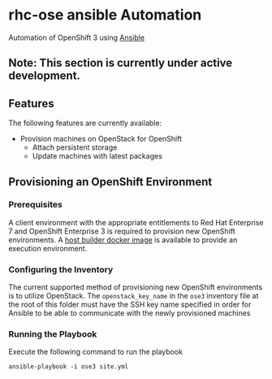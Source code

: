 #  rhc-ose ansible Automation

Automation of OpenShift 3 using [Ansible](http://www.ansible.com/)

## **Note: This section is currently under active development.**

## Features

The following features are currently available:

* Provision machines on OpenStack for OpenShift
	* Attach persistent storage
	* Update machines with latest packages

## Provisioning an OpenShift Environment

### Prerequisites

A client environment with the appropriate entitlements to Red Hat Enterprise 7 and OpenShift Enterprise 3 is required to provision new OpenShift environments. A [host builder docker image](../docker/openshift-host-builder) is available to provide an execution environment. 

### Configuring the Inventory

The current supported method of provisioning new OpenShift environments is to utilize OpenStack. The `openstack_key_name` in the `ose3` inventory file at the root of this folder must have the SSH key name specified in order for Ansible to be able to communicate with the newly provisioned machines

 ### Running the Playbook
 
Execute the following command to run the playbook

    ansible-playbook -i ose3 site.yml

